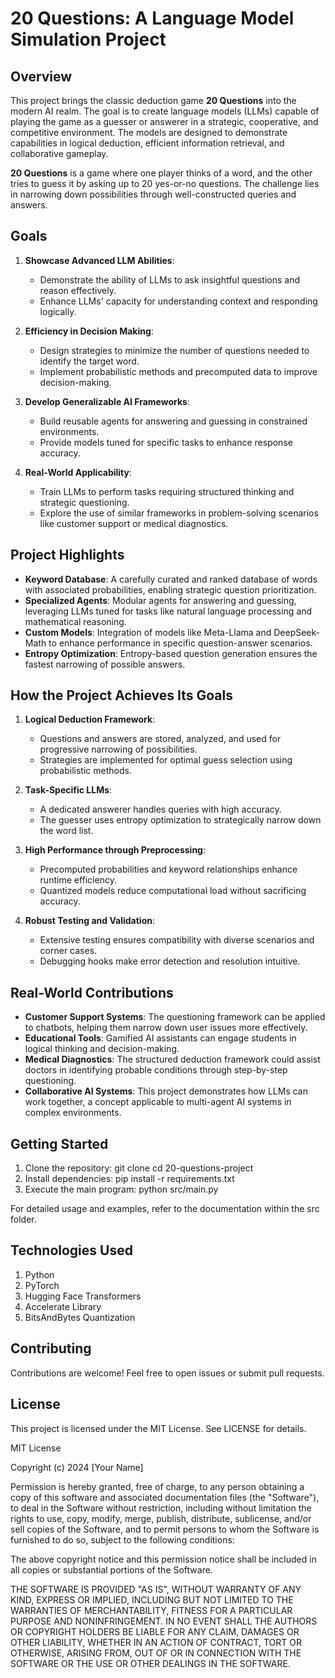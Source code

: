 # 20 Questions: A Language Model Simulation Project

## Overview
This project brings the classic deduction game **20 Questions** into the modern AI realm. The goal is to create language models (LLMs) capable of playing the game as a guesser or answerer in a strategic, cooperative, and competitive environment. The models are designed to demonstrate capabilities in logical deduction, efficient information retrieval, and collaborative gameplay.

**20 Questions** is a game where one player thinks of a word, and the other tries to guess it by asking up to 20 yes-or-no questions. The challenge lies in narrowing down possibilities through well-constructed queries and answers.

## Goals
1. **Showcase Advanced LLM Abilities**:
   - Demonstrate the ability of LLMs to ask insightful questions and reason effectively.
   - Enhance LLMs' capacity for understanding context and responding logically.

2. **Efficiency in Decision Making**:
   - Design strategies to minimize the number of questions needed to identify the target word.
   - Implement probabilistic methods and precomputed data to improve decision-making.

3. **Develop Generalizable AI Frameworks**:
   - Build reusable agents for answering and guessing in constrained environments.
   - Provide models tuned for specific tasks to enhance response accuracy.

4. **Real-World Applicability**:
   - Train LLMs to perform tasks requiring structured thinking and strategic questioning.
   - Explore the use of similar frameworks in problem-solving scenarios like customer support or medical diagnostics.

## Project Highlights
- **Keyword Database**: A carefully curated and ranked database of words with associated probabilities, enabling strategic question prioritization.
- **Specialized Agents**: Modular agents for answering and guessing, leveraging LLMs tuned for tasks like natural language processing and mathematical reasoning.
- **Custom Models**: Integration of models like Meta-Llama and DeepSeek-Math to enhance performance in specific question-answer scenarios.
- **Entropy Optimization**: Entropy-based question generation ensures the fastest narrowing of possible answers.

## How the Project Achieves Its Goals
1. **Logical Deduction Framework**:
   - Questions and answers are stored, analyzed, and used for progressive narrowing of possibilities.
   - Strategies are implemented for optimal guess selection using probabilistic methods.

2. **Task-Specific LLMs**:
   - A dedicated answerer handles queries with high accuracy.
   - The guesser uses entropy optimization to strategically narrow down the word list.

3. **High Performance through Preprocessing**:
   - Precomputed probabilities and keyword relationships enhance runtime efficiency.
   - Quantized models reduce computational load without sacrificing accuracy.

4. **Robust Testing and Validation**:
   - Extensive testing ensures compatibility with diverse scenarios and corner cases.
   - Debugging hooks make error detection and resolution intuitive.

## Real-World Contributions
- **Customer Support Systems**: The questioning framework can be applied to chatbots, helping them narrow down user issues more effectively.
- **Educational Tools**: Gamified AI assistants can engage students in logical thinking and decision-making.
- **Medical Diagnostics**: The structured deduction framework could assist doctors in identifying probable conditions through step-by-step questioning.
- **Collaborative AI Systems**: This project demonstrates how LLMs can work together, a concept applicable to multi-agent AI systems in complex environments.

## Getting Started
1. Clone the repository:
   git clone <repository-url>
   cd 20-questions-project
2. Install dependencies:
   pip install -r requirements.txt
3. Execute the main program:
   python src/main.py

For detailed usage and examples, refer to the documentation within the src folder.

## Technologies Used
1. Python
2. PyTorch
3. Hugging Face Transformers
4. Accelerate Library
5. BitsAndBytes Quantization

## Contributing
Contributions are welcome! Feel free to open issues or submit pull requests.

## License
This project is licensed under the MIT License. See LICENSE for details.

MIT License

Copyright (c) 2024 [Your Name]

Permission is hereby granted, free of charge, to any person obtaining a copy
of this software and associated documentation files (the "Software"), to deal
in the Software without restriction, including without limitation the rights
to use, copy, modify, merge, publish, distribute, sublicense, and/or sell
copies of the Software, and to permit persons to whom the Software is
furnished to do so, subject to the following conditions:

The above copyright notice and this permission notice shall be included in all
copies or substantial portions of the Software.

THE SOFTWARE IS PROVIDED "AS IS", WITHOUT WARRANTY OF ANY KIND, EXPRESS OR
IMPLIED, INCLUDING BUT NOT LIMITED TO THE WARRANTIES OF MERCHANTABILITY,
FITNESS FOR A PARTICULAR PURPOSE AND NONINFRINGEMENT. IN NO EVENT SHALL THE
AUTHORS OR COPYRIGHT HOLDERS BE LIABLE FOR ANY CLAIM, DAMAGES OR OTHER
LIABILITY, WHETHER IN AN ACTION OF CONTRACT, TORT OR OTHERWISE, ARISING FROM,
OUT OF OR IN CONNECTION WITH THE SOFTWARE OR THE USE OR OTHER DEALINGS IN THE
SOFTWARE.

